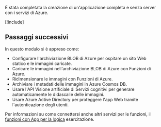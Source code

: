 È stata completata la creazione di un'applicazione completa e senza server con i servizi di Azure.

[!include[](../../../includes/azure-sandbox-cleanup.md)]

## <a name="next-steps"></a>Passaggi successivi

In questo modulo si è appreso come:

- Configurare l'archiviazione BLOB di Azure per ospitare un sito Web statico e le immagini caricate.
- Caricare le immagini nell'archiviazione BLOB di Azure con Funzioni di Azure.
- Ridimensionare le immagini con Funzioni di Azure.
- Archiviare i metadati delle immagini in Azure Cosmos DB. 
- Usare l'API Visione artificiale di Servizi cognitivi per generare automaticamente le didascalie delle immagini.
- Usare Azure Active Directory per proteggere l'app Web tramite l'autenticazione degli utenti.

Per informazioni su come connettersi anche altri servizi per le funzioni, il [funzioni con App per la logica](https://docs.microsoft.com/azure/azure-functions/functions-twitter-email) esercitazione.